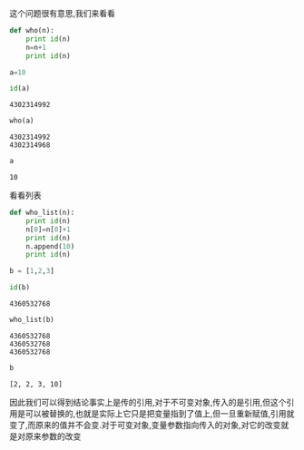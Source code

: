 
这个问题很有意思,我们来看看


```python
def who(n):
    print id(n)
    n=n+1
    print id(n)
```


```python
a=10
```


```python
id(a)
```




    4302314992




```python
who(a)
```

    4302314992
    4302314968



```python
a
```




    10



看看列表


```python
def who_list(n):
    print id(n)
    n[0]=n[0]+1
    print id(n)
    n.append(10)
    print id(n)
```


```python
b = [1,2,3]
```


```python
id(b)
```




    4360532768




```python
who_list(b)
```

    4360532768
    4360532768
    4360532768



```python
b
```




    [2, 2, 3, 10]



因此我们可以得到结论事实上是传的引用,对于不可变对象,传入的是引用,但这个引用是可以被替换的,也就是实际上它只是把变量指到了值上,但一旦重新赋值,引用就变了,而原来的值并不会变.对于可变对象,变量参数指向传入的对象,对它的改变就是对原来参数的改变
